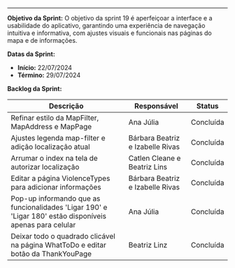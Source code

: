 <hr style="border: 0; height: 1px; background-color: #000000;">

**Objetivo da Sprint:**
O objetivo da sprint 19 é aperfeiçoar a interface e a usabilidade do aplicativo, garantindo uma experiência de navegação intuitiva e informativa, com ajustes visuais e funcionais nas páginas do mapa e de informações.

**Datas da Sprint:**

- **Início:** 22/07/2024
- **Término:** 29/07/2024

**Backlog da Sprint:**

| Descrição | Responsável | Status |
|------------|-------------|-----------------------|
| Refinar estilo da MapFilter, MapAddress e MapPage | Ana Júlia | Concluída | 
| Ajustes legenda map-filter e adição localização atual | Bárbara Beatriz e Izabelle Rivas | Concluída | 
|Arrumar o index na tela de autorizar localização| Catlen Cleane e Beatriz Lins | Concluída | 
| Editar a página ViolenceTypes para adicionar informações | Bárbara Beatriz e Izabelle Rivas | Concluída | 
| Pop-up informando que as funcionalidades 'Ligar 190' e 'Ligar 180' estão disponíveis apenas para celular | Ana Júlia | Concluída | 
|Deixar todo o quadrado clicável na página WhatToDo e editar botão da ThankYouPage | Beatriz Linz | Concluída | 
